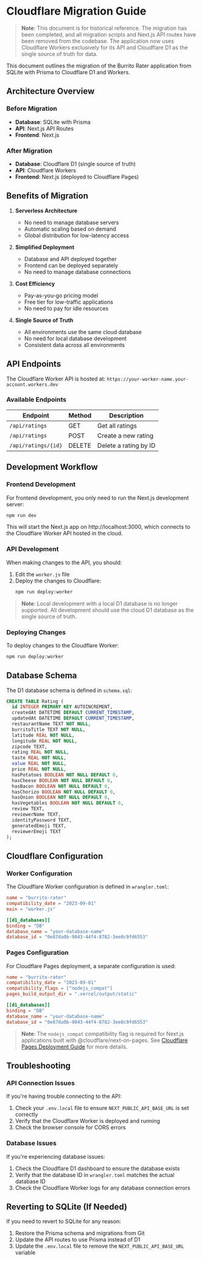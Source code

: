 # Cloudflare Migration Guide

> **Note**: This document is for historical reference. The migration has been completed, and all migration scripts and Next.js API routes have been removed from the codebase. The application now uses Cloudflare Workers exclusively for its API and Cloudflare D1 as the single source of truth for data.

This document outlines the migration of the Burrito Rater application from SQLite with Prisma to Cloudflare D1 and Workers.

## Architecture Overview

### Before Migration
- **Database**: SQLite with Prisma
- **API**: Next.js API Routes
- **Frontend**: Next.js

### After Migration
- **Database**: Cloudflare D1 (single source of truth)
- **API**: Cloudflare Workers
- **Frontend**: Next.js (deployed to Cloudflare Pages)

## Benefits of Migration

1. **Serverless Architecture**
   - No need to manage database servers
   - Automatic scaling based on demand
   - Global distribution for low-latency access

2. **Simplified Deployment**
   - Database and API deployed together
   - Frontend can be deployed separately
   - No need to manage database connections

3. **Cost Efficiency**
   - Pay-as-you-go pricing model
   - Free tier for low-traffic applications
   - No need to pay for idle resources

4. **Single Source of Truth**
   - All environments use the same cloud database
   - No need for local database development
   - Consistent data across all environments

## API Endpoints

The Cloudflare Worker API is hosted at: `https://your-worker-name.your-account.workers.dev`

### Available Endpoints

| Endpoint | Method | Description |
|----------|--------|-------------|
| `/api/ratings` | GET | Get all ratings |
| `/api/ratings` | POST | Create a new rating |
| `/api/ratings/{id}` | DELETE | Delete a rating by ID |

## Development Workflow

### Frontend Development

For frontend development, you only need to run the Next.js development server:

```bash
npm run dev
```

This will start the Next.js app on http://localhost:3000, which connects to the Cloudflare Worker API hosted in the cloud.

### API Development

When making changes to the API, you should:

1. Edit the `worker.js` file
2. Deploy the changes to Cloudflare:
   ```bash
   npm run deploy:worker
   ```

> **Note**: Local development with a local D1 database is no longer supported. All development should use the cloud D1 database as the single source of truth.

### Deploying Changes

To deploy changes to the Cloudflare Worker:

```bash
npm run deploy:worker
```

## Database Schema

The D1 database schema is defined in `schema.sql`:

```sql
CREATE TABLE Rating (
  id INTEGER PRIMARY KEY AUTOINCREMENT,
  createdAt DATETIME DEFAULT CURRENT_TIMESTAMP,
  updatedAt DATETIME DEFAULT CURRENT_TIMESTAMP,
  restaurantName TEXT NOT NULL,
  burritoTitle TEXT NOT NULL,
  latitude REAL NOT NULL,
  longitude REAL NOT NULL,
  zipcode TEXT,
  rating REAL NOT NULL,
  taste REAL NOT NULL,
  value REAL NOT NULL,
  price REAL NOT NULL,
  hasPotatoes BOOLEAN NOT NULL DEFAULT 0,
  hasCheese BOOLEAN NOT NULL DEFAULT 0,
  hasBacon BOOLEAN NOT NULL DEFAULT 0,
  hasChorizo BOOLEAN NOT NULL DEFAULT 0,
  hasOnion BOOLEAN NOT NULL DEFAULT 0,
  hasVegetables BOOLEAN NOT NULL DEFAULT 0,
  review TEXT,
  reviewerName TEXT,
  identityPassword TEXT,
  generatedEmoji TEXT,
  reviewerEmoji TEXT
);
```

## Cloudflare Configuration

### Worker Configuration

The Cloudflare Worker configuration is defined in `wrangler.toml`:

```toml
name = "burrito-rater"
compatibility_date = "2023-09-01"
main = "worker.js"

[[d1_databases]]
binding = "DB"
database_name = "your-database-name"
database_id = "0e87da0b-9043-44f4-8782-3ee0c9fd6553"
```

### Pages Configuration

For Cloudflare Pages deployment, a separate configuration is used:

```toml
name = "burrito-rater"
compatibility_date = "2023-09-01"
compatibility_flags = ["nodejs_compat"]
pages_build_output_dir = ".vercel/output/static"

[[d1_databases]]
binding = "DB"
database_name = "your-database-name"
database_id = "0e87da0b-9043-44f4-8782-3ee0c9fd6553"
```

> **Note**: The `nodejs_compat` compatibility flag is required for Next.js applications built with @cloudflare/next-on-pages. See [Cloudflare Pages Deployment Guide](./CLOUDFLARE_PAGES.md) for more details.

## Troubleshooting

### API Connection Issues

If you're having trouble connecting to the API:

1. Check your `.env.local` file to ensure `NEXT_PUBLIC_API_BASE_URL` is set correctly
2. Verify that the Cloudflare Worker is deployed and running
3. Check the browser console for CORS errors

### Database Issues

If you're experiencing database issues:

1. Check the Cloudflare D1 dashboard to ensure the database exists
2. Verify that the database ID in `wrangler.toml` matches the actual database ID
3. Check the Cloudflare Worker logs for any database connection errors

## Reverting to SQLite (If Needed)

If you need to revert to SQLite for any reason:

1. Restore the Prisma schema and migrations from Git
2. Update the API routes to use Prisma instead of D1
3. Update the `.env.local` file to remove the `NEXT_PUBLIC_API_BASE_URL` variable 